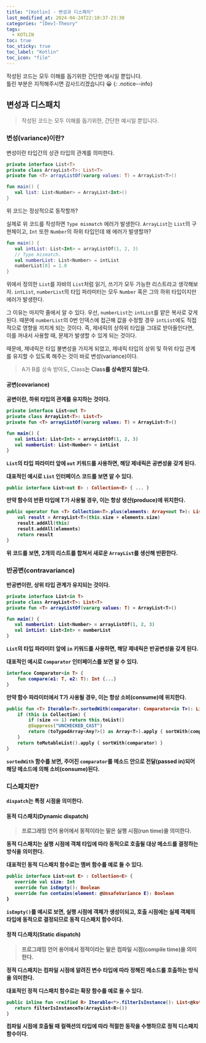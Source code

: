 ```yaml
---
title: "[Kotlin] - 변성과 디스패치"
last_modified_at: 2024-04-24T22:10:37-23:30
categories: "[Dev]-Theory"
tags:
  - KOTLIN
toc: true
toc_sticky: true
toc_label: "Kotlin"
toc_icon: "file"
---
```


작성된 코드는 모두 이해를 돕기위한 간단한 예시일 뿐입니다.<br>
틀린 부분은 지적해주시면 감사드리겠습니다 😀
{: .notice--info}

## 변성과 디스패치

> 작성된 코드는 모두 이해를 돕기위한, 간단한 예시일 뿐입니다.

### 변성(variance)이란?

변성이란 타입간의 상관 타입의 관계를 의미한다.

```kotlin
private interface List<T>
private class ArrayList<T>: List<T>
private fun <T> arrayListOf(vararg values: T) = ArrayList<T>()

fun main() {
   val list: List<Number> = ArrayList<Int>()
}
```

위 코드는 정상적으로 동작할까?

실제로 위 코드를 작성하면 `Type mismatch` 에러가 발생한다.
`ArrayList`는 `List`의 구현체이고, `Int` 또한 `Number`의 하위 타입인데 왜 에러가 발생할까?

```kotlin
fun main() {
   val intList: List<Int> = arrayListOf(1, 2, 3)
   // Type mismatch.
   val numberList: List<Number> = intList
   numberList[0] = 1.0
}
```

위에서 정의한 `List`를 자바의 `List`처럼 읽기, 쓰기가 모두 가능한 리스트라고 생각해보자.
`intList`, `numberList`의 타입 파라미터는 모두 `Number` 혹은 그의 하위 타입이지만 에러가 발생한다.

그 이유는 마지막 줄에서 알 수 있다.
우선, `numberList`는 `intList`를 얕은 복사로 갖게 된다.
때문에 `numberList`의 0번 인덱스에 접근해 값을 수정할 경우 `intList`에도 직접적으로 영향을 끼치게 되는 것이다.
즉, 제네릭의 상하위 타입을 그대로 받아들인다면, 이를 꺼내서 사용할 때, 문제가 발생할 수 있게 되는 것이다.

때문에, 제네릭은 타입 불변성을 가지게 되었고, 제네릭 타입의 상위 및 하위 타입 관계를 유지할 수 있도록 해주는 것이 바로 변성(variance)이다.

> A가 B를 상속 받아도, Class<A>는 Class<B>를 상속받지 않는다.

#### 공변(covariance)

공변이란, 하위 타입의 관계를 유지하는 것이다.

```kotlin
private interface List<out T>
private class ArrayList<T>: List<T>
private fun <T> arrayListOf(vararg values: T) = ArrayList<T>()

fun main() {
   val intList: List<Int> = arrayListOf(1, 2, 3)
   val numberList: List<Number> = intList
}
```

`List`의 타입 파라미터 앞에 `out` 키워드를 사용하면, 해당 제네릭은 공변성을 갖게 된다.

대표적인 예시로 `List` 인터페이스 코드를 보면 알 수 있다.

```kotlin
public interface List<out E> : Collection<E> { ... }
```

만약 함수의 반환 타입에 T가 사용될 경우, 이는 항상 생산(produce)에 위치한다.

```kotlin
public operator fun <T> Collection<T>.plus(elements: Array<out T>): List<T> {
    val result = ArrayList<T>(this.size + elements.size)
    result.addAll(this)
    result.addAll(elements)
    return result
}
```

위 코드를 보면, 2개의 리스트를 합쳐서 새로운 `ArrayList`를 생산해 반환한다.

### 반공변(contravariance)

반공변이란, 상위 타입 관계가 유지되는 것이다.

```kotlin
private interface List<in T>
private class ArrayList<T>: List<T>
private fun <T> arrayListOf(vararg values: T) = ArrayList<T>()

fun main() {
   val numberList: List<Number> = arrayListOf(1, 2, 3)
   val intList: List<Int> = numberList
}
```

`List`의 타입 파라미터 앞에 `in` 키워드를 사용하면, 해당 제네릭은 반공변성을 갖게 된다.

대표적인 예시로 `Comparator` 인터페이스를 보면 알 수 있다.

```kotlin
interface Comparator<in T> {
	fun compare(e1: T, e2: T): Int {...}
}
```

만약 함수 파라미터에서 T가 사용될 경우, 이는 항상 소비(consume)에 위치한다.

```kotlin
public fun <T> Iterable<T>.sortedWith(comparator: Comparator<in T>): List<T> {  
	if (this is Collection) {  
		if (size <= 1) return this.toList()  
		@Suppress("UNCHECKED_CAST")  
		return (toTypedArray<Any?>() as Array<T>).apply { sortWith(comparator) }.asList()  
	}  
	return toMutableList().apply { sortWith(comparator) }  
}
```

`sortedWith` 함수를 보면, 주어진 `comparator`를 메소드 안으로 전달(passed in)되어 해당 메소드에 의해 소비(consume)된다.

### 디스패치란?

`dispatch`는 특정 시점을 의미한다.

#### 동적 디스패치(Dynamic dispatch)

> 프로그래밍 언어 용어에서 동적이라는 말은 실행 시점(run time)을 의미한다.

동적 디스패치는 실행 시점에 객체 타입에 따라 동적으로 호출될 대상 메소드를 결정하는 방식을 의미한다.

대표적인 동적 디스패치 함수로는 멤버 함수를 예로 들 수 있다.

```kotlin
public interface List<out E> : Collection<E> {
   override val size: Int
   override fun isEmpty(): Boolean
   override fun contains(element: @UnsafeVariance E): Boolean
}
```

`isEmpty()`를 예시로 보면, 실행 시점에 객체가 생성이되고, 호출 시점에는 실제 객체의 타입에 동적으로 결정되므로 동적 디스패치 함수이다.

#### 정적 디스패치(Static dispatch)

> 프로그래밍 언어 용어에서 정적이라는 말은 컴파일 시점(compile time)을 의미한다.

정적 디스패치는 컴파일 시점에 알려진 변수 타입에 따라 정해진 메소드를 호출하는 방식을 의미한다.

대표적인 정적 디스패치 함수로는 확장 함수를 예로 들 수 있다.

```kotlin
public inline fun <reified R> Iterable<*>.filterIsInstance(): List<@kotlin.internal.NoInfer R> {
   return filterIsInstanceTo(ArrayList<R>())
}
```

컴파일 시점에 호출될 때 컬렉션의 타입에 따라 적절한 동작을 수행하므로 정적 디스패치 함수이다.